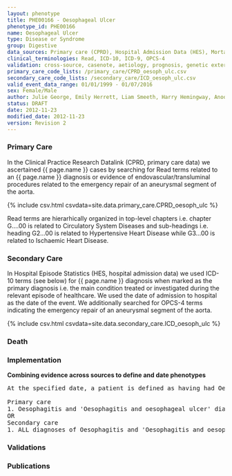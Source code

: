 ```yaml
---
layout: phenotype
title: PHE00166 - Oesophageal Ulcer
phenotype_id: PHE00166
name: Oesophageal Ulcer
type: Disease or Syndrome
group: Digestive
data_sources: Primary care (CPRD), Hospital Admission Data (HES), Mortality Data (ONS)
clinical_terminologies: Read, ICD-10, ICD-9, OPCS-4
validation: cross-source, casenote, aetiology, prognosis, genetic external
primary_care_code_lists: /primary_care/CPRD_oesoph_ulc.csv
secondary_care_code_lists: /secondary_care/ICD_oesoph_ulc.csv
valid_event_data_range: 01/01/1999 - 01/07/2016
sex: Female/Male
author: Julie George, Emily Herrett, Liam Smeeth, Harry Hemingway, Anoop Shah, Spiros Denaxas
status: DRAFT
date: 2012-11-23
modified_date: 2012-11-23
version: Revision 2
---
```


### Primary Care

In the Clinical Practice Research Datalink (CPRD, primary care data) we ascertained {{ page.name }} cases by searching for Read terms related to an {{ page.name }} diagnosis or evidence of endovascular/transluminal procedures related to the emergency repair of an aneurysmal segment of the aorta.

{% include csv.html csvdata=site.data.primary_care.CPRD_oesoph_ulc %}

Read terms are hierarhically organized in top-level chapters i.e. chapter G....00 is related to Circulatory System Diseases and sub-headings i.e. heading G2...00 is related to Hypertensive Heart Disease while G3...00 is related to Ischaemic Heart Disease.

### Secondary Care

In Hospital Episode Statistics (HES, hospital admission data) we used ICD-10 terms (see below) for {{ page.name }} diagnosis when marked as the primary diagnosis i.e. the main condition treated or investigated during the relevant episode of healthcare. We used the date of admission to hospital as the date of the event. We additionally searched for OPCS-4 terms indicating the emergency repair of an aneurysmal segment of the aorta.

{% include csv.html csvdata=site.data.secondary_care.ICD_oesoph_ulc %}


### Death

### Implementation

**Combining evidence across sources to define and date phenotypes**

<pre>
At the specified date, a patient is defined as having had Oesophagitis and 'Oesophagitis and oesophageal ulcer' IF they meet the criteria for any of the following on or before the specified date. The earliest date on which the individual meets any of the following criteria on or before the specified date is defined as the first event date:

Primary care
1. Oesophagitis and 'Oesophagitis and oesophageal ulcer' diagnosis or history of diagnosis during a consultation 
OR
Secondary care
1. ALL diagnoses of Oesophagitis and 'Oesophagitis and oesophageal ulcer' or history of diagnosis during a hospitalization
</pre>

### Validations

### Publications

